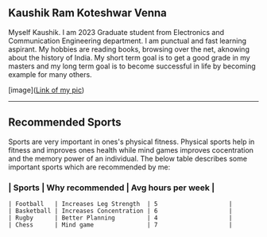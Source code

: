 ## Kaushik Ram Koteshwar Venna
Myself  Kaushik. I am 2023 Graduate student from Electronics and Communication Engineering department. I am punctual and fast learning aspirant. My hobbies are reading books, browsing over the net, aknowing about the history of India. My short term goal is to get a good grade in my masters and my long term goal is to become successful in life by becoming example for many others.

[image]([Link of my pic](image.jpg))

------------------------------------------------------

## Recommended Sports
Sports are very important in ones's physical fitness. Physical sports help in fitness and improves ones health while mind games improves cocentration and the memory power of an individual. The below table describes some important sports which are recommended by me:

### | Sports       | Why recommended         | Avg hours per week |
    | Football   | Increases Leg Strength  | 5                    |
    | Basketball | Increases Concentration | 6                    |
    | Rugby      | Better Planning         | 4                    |
    | Chess      | Mind game               | 7                    | 
